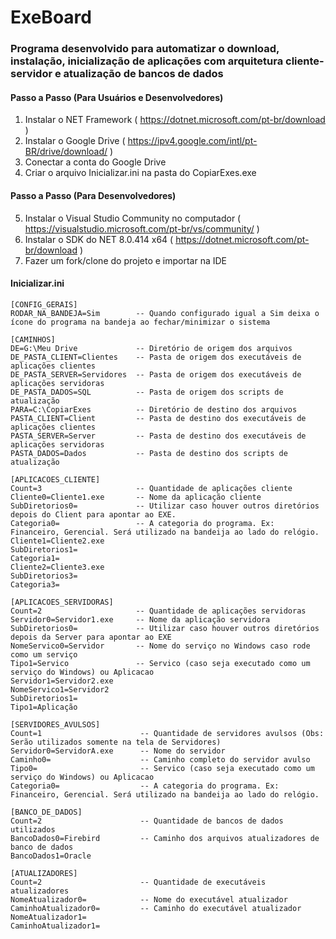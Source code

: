 # ExeBoard
### Programa desenvolvido para automatizar o download, instalação, inicialização de aplicações com arquitetura cliente-servidor e atualização de bancos de dados

#### Passo a Passo (Para Usuários e Desenvolvedores)
1. Instalar o NET Framework ( https://dotnet.microsoft.com/pt-br/download )
2. Instalar o Google Drive ( https://ipv4.google.com/intl/pt-BR/drive/download/ )
3. Conectar a conta do Google Drive
4. Criar o arquivo Inicializar.ini na pasta do CopiarExes.exe

#### Passo a Passo (Para Desenvolvedores)
5. Instalar o Visual Studio Community no computador ( https://visualstudio.microsoft.com/pt-br/vs/community/ )
6. Instalar o SDK do NET 8.0.414 x64  ( https://dotnet.microsoft.com/pt-br/download )
7. Fazer um fork/clone do projeto e importar na IDE

#### Inicializar.ini

```
[CONFIG_GERAIS]
RODAR_NA_BANDEJA=Sim        -- Quando configurado igual a Sim deixa o ícone do programa na bandeja ao fechar/minimizar o sistema

[CAMINHOS]
DE=G:\Meu Drive             -- Diretório de origem dos arquivos
DE_PASTA_CLIENT=Clientes    -- Pasta de origem dos executáveis de aplicações clientes
DE_PASTA_SERVER=Servidores  -- Pasta de origem dos executáveis de aplicações servidoras
DE_PASTA_DADOS=SQL          -- Pasta de origem dos scripts de atualização
PARA=C:\CopiarExes          -- Diretório de destino dos arquivos
PASTA_CLIENT=Client         -- Pasta de destino dos executáveis de aplicações clientes
PASTA_SERVER=Server         -- Pasta de destino dos executáveis de aplicações servidoras
PASTA_DADOS=Dados           -- Pasta de destino dos scripts de atualização

[APLICACOES_CLIENTE]
Count=3                     -- Quantidade de aplicações cliente
Cliente0=Cliente1.exe       -- Nome da aplicação cliente
SubDiretorios0=             -- Utilizar caso houver outros diretórios depois do Client para apontar ao EXE.
Categoria0=                 -- A categoria do programa. Ex: Financeiro, Gerencial. Será utilizado na bandeija ao lado do relógio.
Cliente1=Cliente2.exe
SubDiretorios1=
Categoria1=
Cliente2=Cliente3.exe
SubDiretorios3=
Categoria3=

[APLICACOES_SERVIDORAS]
Count=2                     -- Quantidade de aplicações servidoras
Servidor0=Servidor1.exe     -- Nome da aplicação servidora
SubDiretorios0=             -- Utilizar caso houver outros diretórios depois da Server para apontar ao EXE
NomeServico0=Servidor       -- Nome do serviço no Windows caso rode como um serviço
Tipo1=Servico               -- Servico (caso seja executado como um serviço do Windows) ou Aplicacao
Servidor1=Servidor2.exe
NomeServico1=Servidor2
SubDiretorios1=
Tipo1=Aplicação

[SERVIDORES_AVULSOS]
Count=1                      -- Quantidade de servidores avulsos (Obs: Serão utilizados somente na tela de Servidores)
Servidor0=ServidorA.exe      -- Nome do servidor
Caminho0=                    -- Caminho completo do servidor avulso
Tipo0=                       -- Servico (caso seja executado como um serviço do Windows) ou Aplicacao
Categoria0=                  -- A categoria do programa. Ex: Financeiro, Gerencial. Será utilizado na bandeija ao lado do relógio.

[BANCO_DE_DADOS]
Count=2                      -- Quantidade de bancos de dados utilizados
BancoDados0=Firebird         -- Caminho dos arquivos atualizadores de banco de dados
BancoDados1=Oracle

[ATUALIZADORES]
Count=2                      -- Quantidade de executáveis atualizadores
NomeAtualizador0=            -- Nome do executável atualizador
CaminhoAtualizador0=         -- Caminho do executável atualizador
NomeAtualizador1=
CaminhoAtualizador1=
```
